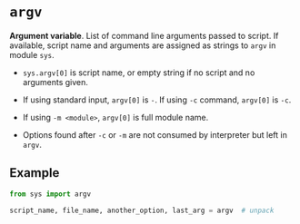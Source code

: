 # `argv`

**Argument variable**. List of command line arguments passed to script. If available, script name and arguments are assigned as strings to `argv` in module `sys`.

* `sys.argv[0]` is script name, or empty string if no script and no arguments given.

* If using standard input, `argv[0]` is `-`. If using `-c` command, `argv[0]` is `-c`.

* If using `-m <module>`, `argv[0]` is full module name.

* Options found after `-c` or `-m` are not consumed by interpreter but left in `argv`.

## Example

```python
from sys import argv

script_name, file_name, another_option, last_arg = argv  # unpack
```
